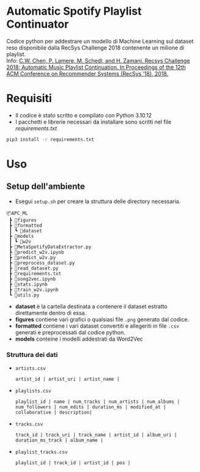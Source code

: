 # Automatic Spotify Playlist Continuator

Codice python per addestrare un modello di Machine Learning sul dataset reso disponibile dalla RecSys Challenge 2018 contenente un milione di playlist. \
Info: [C.W. Chen, P. Lamere, M. Schedl, and H. Zamani. Recsys Challenge 2018: Automatic Music Playlist Continuation. In Proceedings of the 12th ACM Conference on Recommender Systems (RecSys ’18), 2018.](https://dl.acm.org/doi/abs/10.1145/3240323.3240342)

# Requisiti

* Il codice è stato scritto e compilato con Python 3.10.12
* I pacchetti e librerie necessari da installare sono scritti nel file _requirements.txt_

```bash
pip3 install -r requirements.txt
```

# Uso

## Setup dell'ambiente

* Esegui `setup.sh` per creare la struttura delle directory necessaria.

```text
📦APC_ML
 ┣ 📂figures
 ┣ 📂formatted
 ┃ ┗ 📂dataset
 ┣ 📂models
 ┃ ┗ 📂w2v
 ┣ 📜MetaSpotifyDataExtractor.py
 ┣ 📜predict_w2v.ipynb
 ┣ 📜predict_w2v.py
 ┣ 📜preprocess_dataset.py
 ┣ 📜read_dataset.py
 ┣ 📜requirements.txt
 ┣ 📜song2vec.ipynb
 ┣ 📜stats.ipynb
 ┣ 📜train_w2v.ipynb
 ┗ 📜utils.py
```

* **dataset** è la cartella destinata a contenere il dataset estratto direttamente dentro di essa.
* **figures** contiene vari grafici o qualsiasi file `.png` generato dal codice.
* **formatted** contiene i vari dataset convertiti e allegeriti in file `.csv` generati e preprocessati dal codice python.
* **models** conteine i modelli addestrati da Word2Vec

### Struttura dei dati

* `artists.csv`

    ```text
    artist_id | artist_uri | artist_name | 
    ```

* `playlists.csv`

    ```text
    playlist_id | name | num_tracks | num_artists | num_albums | num_followers | num_edits | duration_ms | modified_at | collaborative | description|
    ```

* `tracks.csv`

    ```text
    track_id | track_uri | track_name | artist_id | album_uri | duration_ms_track | album_name |
    ```

* `playlist_tracks.csv`

    ```text
    playlist_id | track_id | artist_id | pos |
    ```
